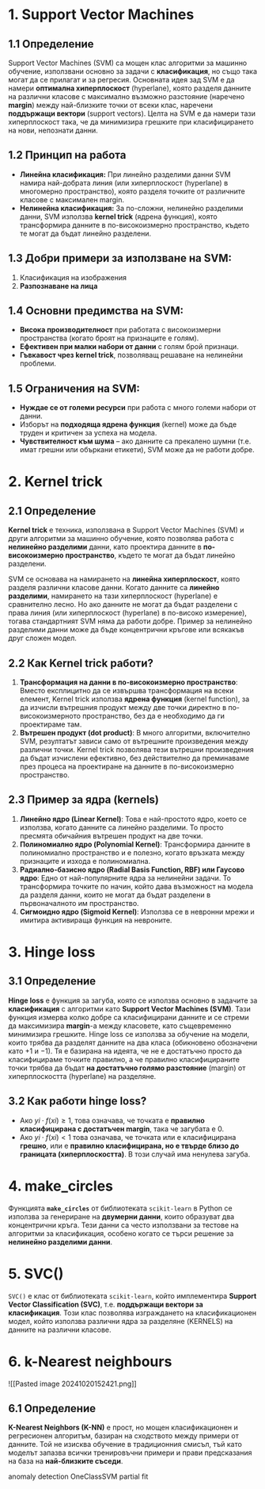 
# 1. Support Vector Machines
## 1.1  Определение
Support Vector Machines (SVM) са мощен клас алгоритми за машинно обучение, използвани основно за задачи с **класификация**, но също така могат да се прилагат и за регресия. Основната идея зад SVM е да намери **оптимална хиперплоскост** (hyperlane), която разделя данните на различни класове с максимално възможно разстояние (наречено **margin**) между най-близките точки от всеки клас, наречени **поддържащи вектори** (support vectors).
Целта на SVM е да намери тази хиперплоскост така, че да минимизира грешките при класифицирането на нови, непознати данни.
## 1.2  Принцип на работа
- **Линейна класификация:** При линейно разделими данни SVM намира най-добрата линия (или хиперплоскост (hyperlane) в многомерно пространство), която разделя точките от различните класове с максимален margin.
- **Нелинейна класификация:** За по-сложни, нелинейно разделими данни, SVM използва **kernel trick** (ядрена функция), която трансформира данните в по-високоизмерно пространство, където те могат да бъдат линейно разделени.
## 1.3 Добри примери за използване на SVM:
1. Класификация на изображения
2. **Разпознаване на лица**
## 1.4 Основни предимства на SVM:
- **Висока производителност** при работата с високоизмерни пространства (когато броят на признаците е голям).
- **Ефективен при малки набори от данни** с голям брой признаци.
- **Гъвкавост чрез kernel trick**, позволяващ решаване на нелинейни проблеми.
## 1.5 Ограничения на SVM:
- **Нуждае се от големи ресурси** при работа с много големи набори от данни.
- Изборът на **подходяща ядрена функция** (kernel) може да бъде труден и критичен за успеха на модела.
- **Чувствителност към шума** – ако данните са прекалено шумни (т.е. имат грешни или объркани етикети), SVM може да не работи добре.
# 2. Kernel trick
## 2.1 Определение
**Kernel trick** е техника, използвана в Support Vector Machines (SVM) и други алгоритми за машинно обучение, която позволява работа с **нелинейно разделими** данни, като проектира данните в **по-високоизмерно пространство**, където те могат да бъдат линейно разделени.

SVM се основава на намирането на **линейна хиперплоскост**, която разделя различни класове данни. Когато данните са **линейно разделими**, намирането на тази хиперплоскост (hyperlane) е сравнително лесно.
Но ако данните не могат да бъдат разделени с права линия (или хиперплоскост (hyperlane) в по-високо измерение), тогава стандартният SVM няма да работи добре. Пример за нелинейно разделими данни може да бъде концентрични кръгове или всякакъв друг сложен модел.
## 2.2 Как Kernel trick работи?
1. **Трансформация на данни в по-високоизмерно пространство**: Вместо експлицитно да се извършва трансформация на всеки елемент, Kernel trick използва **ядрена функция** (kernel function), за да изчисли вътрешния продукт между две точки директно в по-високоизмерното пространство, без да е необходимо да ги проектираме там.
2. **Вътрешен продукт (dot product)**: В много алгоритми, включително SVM, резултатът зависи само от вътрешните произведения между различни точки. Kernel trick позволява тези вътрешни произведения да бъдат изчислени ефективно, без действително да преминаваме през процеса на проектиране на данните в по-високоизмерно пространство.
## 2.3 Пример за ядра (kernels)
1. **Линейно ядро (Linear Kernel)**: 
	Това е най-простото ядро, което се използва, когато данните са линейно разделими. То просто пресмята обичайния вътрешен продукт на две точки.
2. **Полиномиално ядро (Polynomial Kernel)**:
	Трансформира данните в полиномиално пространство и е полезно, когато връзката между признаците и изхода е полиномиална.
3. **Радиално-базисно ядро (Radial Basis Function, RBF) или Гаусово ядро**:
	Едно от най-популярните ядра за нелинейни задачи. То трансформира точките по начин, който дава възможност на модела да разделя данни, които не могат да бъдат разделени в първоначалното им пространство.
4. **Сигмоидно ядро (Sigmoid Kernel)**:
	Използва се в невронни мрежи и имитира активираща функция на невроните.

# 3. Hinge loss
## 3.1 Определение
**Hinge loss** е функция за загуба, която се използва основно в задачите за **класификация** с алгоритми като **Support Vector Machines (SVM)**. Тази функция измерва колко добре са класифицирани данните и се стреми да максимизира **margin**-а между класовете, като същевременно минимизира грешките.
Hinge loss се използва за обучение на модели, които трябва да разделят данните на два класа (обикновено обозначени като +1 и −1). Тя е базирана на идеята, че не е достатъчно просто да класифицираме точките правилно, а че правилно класифицираните точки трябва да бъдат **на достатъчно голямо разстояние** (margin) от хиперплоскостта (hyperlane)  на разделяне.
## 3.2 Как работи hinge loss?
- Ако $yi⋅f(xi)≥1$, това означава, че точката е **правилно класифицирана с достатъчен margin**, така че загубата е 0.
- Ако $yi⋅f(xi)<1$ това означава, че точката или е класифицирана **грешно**, или е **правилно класифицирана, но е твърде близо до границата (хиперплоскостта)**. В този случай има ненулева загуба.
# 4. make_circles
Функцията **`make_circles`** от библиотеката `scikit-learn` в Python се използва за генериране на **двумерни данни**, които образуват два концентрични кръга. Тези данни са често използвани за тестове на алгоритми за класификация, особено когато се търси решение за **нелинейно разделими данни**.
# 5. SVC()
`SVC()` е клас от библиотеката `scikit-learn`, който имплементира **Support Vector Classification (SVC)**, т.е. **поддържащи вектори за класификация**. Този клас позволява изграждането на класификационен модел, който използва различни ядра за разделяне (KERNELS) на данните на различни класове.
# 6. k-Nearest neighbours
![[Pasted image 20241020152421.png]]
## 6.1 Определение
**K-Nearest Neighbors (K-NN)** е прост, но мощен класификационен и регресионен алгоритъм, базиран на сходството между примери от данните. Той не изисква обучение в традиционния смисъл, тъй като моделът запазва всички тренировъчни примери и прави предсказания на база на **най-близките съседи**.


anomaly detection
OneClassSVM
partial fit